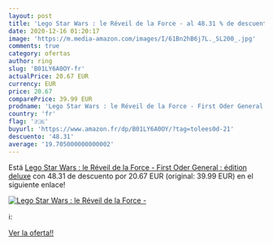 ```yaml
---
layout: post
title: 'Lego Star Wars : le Réveil de la Force - al 48.31 % de descuento'
date: 2020-12-16 01:20:17
image: 'https://m.media-amazon.com/images/I/61Bn2hB6j7L._SL200_.jpg'
comments: true
category: ofertas
author: ring
slug: 'B01LY6A0OY-fr'
actualPrice: 20.67 EUR
currency: EUR
price: 20.67
comparePrice: 39.99 EUR
prodname: 'Lego Star Wars : le Réveil de la Force - First Oder General : édition deluxe'
country: 'fr'
flag: '🇫🇷'
buyurl: 'https://www.amazon.fr/dp/B01LY6A0OY/?tag=tolees0d-21'
descuento: '48.31'
average: '19.705000000000002'
---
```


Está [Lego Star Wars : le Réveil de la Force - First Oder General : édition deluxe](https://www.amazon.fr/dp/B01LY6A0OY/?tag=tolees0d-21) con 48.31 de descuento por 20.67 EUR (original: 39.99 EUR) en el siguiente enlace!

[![Lego Star Wars : le Réveil de la Force -](https://m.media-amazon.com/images/I/61Bn2hB6j7L._SL200_.jpg)](https://www.amazon.fr/dp/B01LY6A0OY/?tag=tolees0d-21)

ℹ️:


[Ver la oferta!!](https://www.amazon.fr/dp/B01LY6A0OY/?tag=tolees0d-21)
